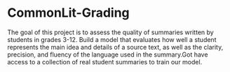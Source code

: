 # CommonLit-Grading
The goal of this project is to assess the quality of summaries written by students in grades 3-12. Build a model that evaluates how well a student represents the main idea and details of a source text, as well as the clarity, precision, and fluency of the language used in the summary.Got have access to a collection of real student summaries to train our model.
